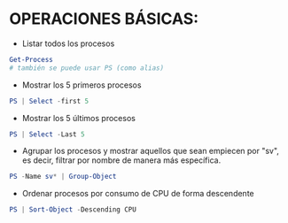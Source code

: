 # OPERACIONES BÁSICAS: 
* Listar todos los procesos
```PowerShell
Get-Process 
# también se puede usar PS (como alias)
```
* Mostrar los 5 primeros procesos
```PowerShell
PS | Select -first 5 
```
* Mostrar los 5 últimos procesos 
```PowerShell
PS | Select -Last 5 
```
* Agrupar los procesos y mostrar aquellos que sean empiecen por "sv", es decir, filtrar por nombre de manera más específica.
```PowerShell
PS -Name sv* | Group-Object
```
* Ordenar procesos por consumo de CPU de forma descendente 

```PowerShell
PS | Sort-Object -Descending CPU
```
